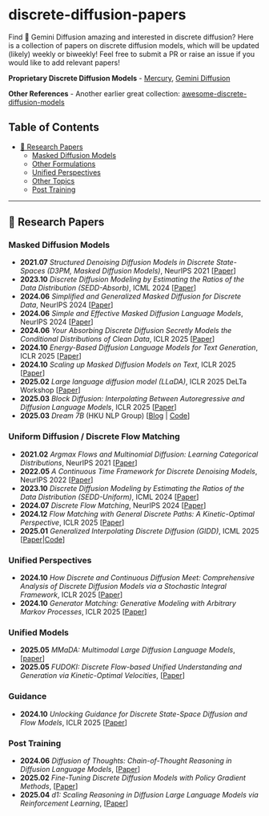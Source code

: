 # discrete-diffusion-papers
Find :small_blue_diamond: Gemini Diffusion amazing and interested in discrete diffusion? Here is a collection of papers on discrete diffusion models, which will be updated (likely) weekly or biweekly! Feel free to submit a PR or raise an issue if you would like to add relevant papers!

**Proprietary Discrete Diffusion Models** - [Mercury](https://www.inceptionlabs.ai/introducing-mercury), [Gemini Diffusion](https://deepmind.google/models/gemini-diffusion/)

**Other References** - Another earlier great collection: [awesome-discrete-diffusion-models](https://github.com/kuleshov-group/awesome-discrete-diffusion-models)

## Table of Contents

- [📑 Research Papers](#-research-papers)
  - [Masked Diffusion Models](#masked-diffusion-models)
  - [Other Formulations](#other-formulations)
  - [Unified Perspectives](#unified-perspectives)
  - [Other Topics](#other-topics)
  - [Post Training](#post-training-discrete-time)

---

## 📑 Research Papers

### Masked Diffusion Models

- **2021.07** *Structured Denoising Diffusion Models in Discrete State-Spaces (D3PM, Masked Diffusion Models)*, NeurIPS 2021 [[Paper](https://arxiv.org/abs/2107.03006)]
- **2023.10** *Discrete Diffusion Modeling by Estimating the Ratios of the Data Distribution (SEDD-Absorb)*, ICML 2024 [[Paper](https://arxiv.org/abs/2310.16834)]
- **2024.06** *Simplified and Generalized Masked Diffusion for Discrete Data*, NeurIPS 2024 [[Paper](https://arxiv.org/abs/2406.04329)]
- **2024.06** *Simple and Effective Masked Diffusion Language Models*, NeurIPS 2024 [[Paper](https://arxiv.org/abs/2406.07524)]
- **2024.06** *Your Absorbing Discrete Diffusion Secretly Models the Conditional Distributions of Clean Data*, ICLR 2025 [[Paper](https://arxiv.org/abs/2406.03736)]
- **2024.10** *Energy-Based Diffusion Language Models for Text Generation*, ICLR 2025 [[Paper](https://arxiv.org/abs/2410.21357)]
- **2024.10** *Scaling up Masked Diffusion Models on Text*, ICLR 2025 [[Paper](https://arxiv.org/abs/2410.18514)]
- **2025.02** *Large language diffusion model (LLaDA)*, ICLR 2025 DeLTa Workshop [[Paper](https://arxiv.org/abs/2502.09992)]
- **2025.03** *Block Diffusion: Interpolating Between Autoregressive and Diffusion Language Models*, ICLR 2025 [[Paper](https://arxiv.org/abs/2503.09573)]
- **2025.03** *Dream 7B* (HKU NLP Group) [[Blog](https://hkunlp.github.io/blog/2025/dream/) | [Code](https://github.com/HKUNLP/Dream)]


### Uniform Diffusion / Discrete Flow Matching

- **2021.02** *Argmax Flows and Multinomial Diffusion: Learning Categorical Distributions*, NeurIPS 2021 [[Paper](https://arxiv.org/abs/2102.05379)]
- **2022.05** *A Continuous Time Framework for Discrete Denoising Models*, NeurIPS 2022 [[Paper](https://arxiv.org/abs/2205.14987)]
- **2023.10** *Discrete Diffusion Modeling by Estimating the Ratios of the Data Distribution (SEDD-Uniform)*, ICML 2024 [[Paper](https://arxiv.org/abs/2310.16834)]
- **2024.07** *Discrete Flow Matching*, NeurIPS 2024 [[Paper](https://arxiv.org/abs/2407.15595)]  
- **2024.12** *Flow Matching with General Discrete Paths: A Kinetic-Optimal Perspective*, ICLR 2025 [[Paper](https://openreview.net/pdf?id=tcvMzR2NrP)]
- **2025.01** *Generalized Interpolating Discrete Diffusion (GIDD)*, ICML 2025 [[Paper](https://arxiv.org/pdf/2503.04482)|[Code](https://github.com/dvruette/gidd/)]

### Unified Perspectives

- **2024.10** *How Discrete and Continuous Diffusion Meet: Comprehensive Analysis of Discrete Diffusion Models via a Stochastic Integral Framework*, ICLR 2025 [[Paper](https://arxiv.org/abs/2410.03601)]
- **2024.10** *Generator Matching: Generative Modeling with Arbitrary Markov Processes*, ICLR 2025 [[Paper](https://arxiv.org/abs/2410.12789)]

### Unified Models
- **2025.05** *MMaDA: Multimodal Large Diffusion Language Models*, [[paper](https://arxiv.org/abs/2505.15809)]
- **2025.05** *FUDOKI: Discrete Flow-based Unified Understanding and Generation via Kinetic-Optimal Velocities*, [[Paper](https://arxiv.org/abs/2505.20147)]

### Guidance

- **2024.10** *Unlocking Guidance for Discrete State-Space Diffusion and Flow Models*, ICLR 2025 [[Paper](https://arxiv.org/abs/2406.01572)]

### Post Training

- **2024.06** *Diffusion of Thoughts: Chain-of-Thought Reasoning in Diffusion Language Models*, [[Paper](https://arxiv.org/abs/2406.01347)]
- **2025.02** *Fine-Tuning Discrete Diffusion Models with Policy Gradient Methods*, [[Paper](https://arxiv.org/abs/2502.01384)]
- **2025.04** *d1: Scaling Reasoning in Diffusion Large Language Models via Reinforcement Learning*, [[Paper](https://arxiv.org/abs/2504.12216)]
